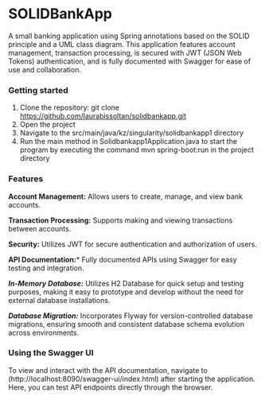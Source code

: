 # SOLIDBankApp

A small banking application using Spring annotations based on the SOLID principle and a UML class diagram. This application features account management, transaction processing, is secured with JWT (JSON Web Tokens) authentication, and is fully documented with Swagger for ease of use and collaboration.

### Getting started
1. Clone the repository: git clone https://github.com/laurabissoltan/solidbankapp.git
2. Open the project
3. Navigate to the src/main/java/kz/singularity/solidbankapp1 directory
4. Run the main method in Solidbankapp1Application.java to start the program by executing the command mvn spring-boot:run in the project directory

### Features

**Account Management:** Allows users to create, manage, and view bank accounts.

**Transaction Processing:** Supports making and viewing transactions between accounts.

**Security:** Utilizes JWT for secure authentication and authorization of users.

**API Documentation:*** Fully documented APIs using Swagger for easy testing and integration.

***In-Memory Database:*** Utilizes H2 Database for quick setup and testing purposes, making it easy to prototype and develop without the need for external database installations.

***Database Migration:*** Incorporates Flyway for version-controlled database migrations, ensuring smooth and consistent database schema evolution across environments.


### Using the Swagger UI

To view and interact with the API documentation, navigate to (http://localhost:8090/swagger-ui/index.html) after starting the application. Here, you can test API endpoints directly through the browser.

